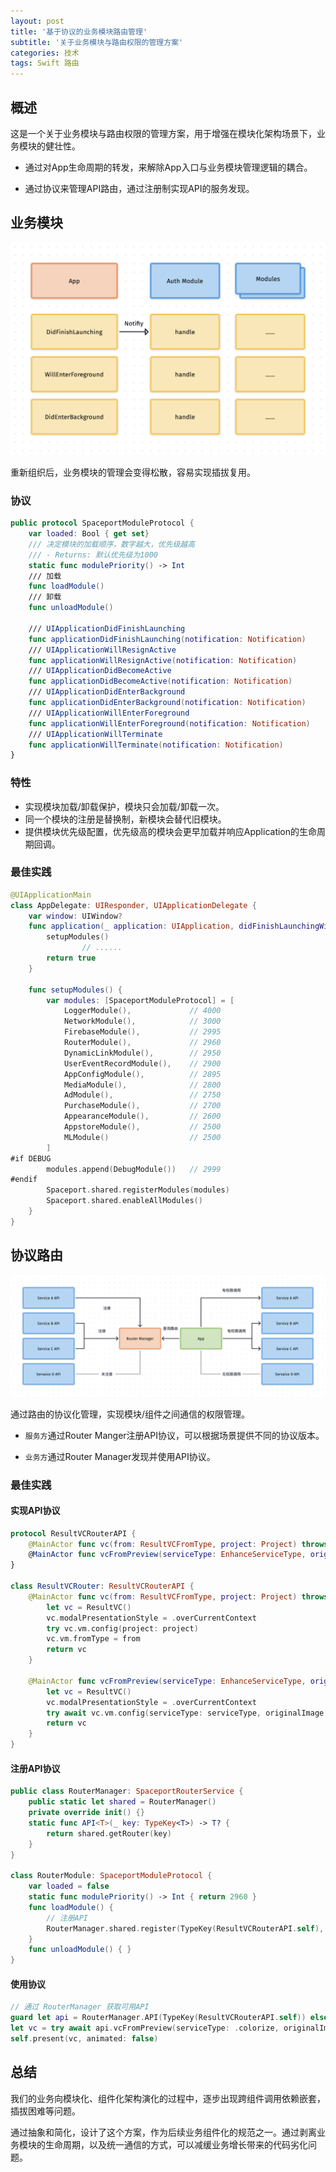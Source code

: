 ```yaml
---
layout: post
title: '基于协议的业务模块路由管理'
subtitle: '关于业务模块与路由权限的管理方案'
categories: 技术
tags: Swift 路由
---
```


## 概述

这是一个关于业务模块与路由权限的管理方案，用于增强在模块化架构场景下，业务模块的健壮性。

-   通过对App生命周期的转发，来解除App入口与业务模块管理逻辑的耦合。

-   通过协议来管理API路由，通过注册制实现API的服务发现。

## 业务模块

![业务模块注册](https://raw.githubusercontent.com/ginhoor/TuChuang/master/uPic/%E4%B8%9A%E5%8A%A1%E6%A8%A1%E5%9D%97%E6%B3%A8%E5%86%8C-202302101131001675999860.png)

重新组织后，业务模块的管理会变得松散，容易实现插拔复用。

### 协议

```swift
public protocol SpaceportModuleProtocol {
    var loaded: Bool { get set}
    /// 决定模块的加载顺序，数字越大，优先级越高
    /// - Returns: 默认优先级为1000
    static func modulePriority() -> Int
    /// 加载
    func loadModule()
    /// 卸载
    func unloadModule()

    /// UIApplicationDidFinishLaunching
    func applicationDidFinishLaunching(notification: Notification)
    /// UIApplicationWillResignActive
    func applicationWillResignActive(notification: Notification)
    /// UIApplicationDidBecomeActive
    func applicationDidBecomeActive(notification: Notification)
    /// UIApplicationDidEnterBackground
    func applicationDidEnterBackground(notification: Notification)
    /// UIApplicationWillEnterForeground
    func applicationWillEnterForeground(notification: Notification)
    /// UIApplicationWillTerminate
    func applicationWillTerminate(notification: Notification)
}
```

### 特性

*   实现模块加载/卸载保护，模块只会加载/卸载一次。
*   同一个模块的注册是替换制，新模块会替代旧模块。
*   提供模块优先级配置，优先级高的模块会更早加载并响应Application的生命周期回调。

### 最佳实践

```swift
@UIApplicationMain
class AppDelegate: UIResponder, UIApplicationDelegate {
    var window: UIWindow?
    func application(_ application: UIApplication, didFinishLaunchingWithOptions launchOptions: [UIApplication.LaunchOptionsKey: Any]?) -> Bool {
        setupModules()
				// ......
        return true
    }
  
    func setupModules() {
        var modules: [SpaceportModuleProtocol] = [
            LoggerModule(),             // 4000
            NetworkModule(),            // 3000
            FirebaseModule(),           // 2995
            RouterModule(),             // 2960
            DynamicLinkModule(),        // 2950
            UserEventRecordModule(),    // 2900
            AppConfigModule(),          // 2895
            MediaModule(),              // 2800
            AdModule(),                 // 2750
            PurchaseModule(),           // 2700
            AppearanceModule(),         // 2600
            AppstoreModule(),           // 2500
            MLModule()                  // 2500
        ]
#if DEBUG
        modules.append(DebugModule())   // 2999
#endif
        Spaceport.shared.registerModules(modules)
        Spaceport.shared.enableAllModules()
    }
}
```

## 协议路由

![协议路由](https://raw.githubusercontent.com/ginhoor/TuChuang/master/uPic/%E5%8D%8F%E8%AE%AE%E8%B7%AF%E7%94%B1-202302101147491676000869.png)

通过路由的协议化管理，实现模块/组件之间通信的权限管理。

-   `服务方`通过Router Manger注册API协议，可以根据场景提供不同的协议版本。

-   `业务方`通过Router Manager发现并使用API协议。

### 最佳实践

#### 实现API协议

```swift
protocol ResultVCRouterAPI {
    @MainActor func vc(from: ResultVCFromType, project: Project) throws -> ResultVC
    @MainActor func vcFromPreview(serviceType: EnhanceServiceType, originalImage: UIImage, enhancedImage: UIImage) async throws -> ResultVC
}

class ResultVCRouter: ResultVCRouterAPI {
    @MainActor func vc(from: ResultVCFromType, project: Project) throws -> ResultVC {
        let vc = ResultVC()
        vc.modalPresentationStyle = .overCurrentContext
        try vc.vm.config(project: project)
        vc.vm.fromType = from
        return vc
    }

    @MainActor func vcFromPreview(serviceType: EnhanceServiceType, originalImage: UIImage, enhancedImage: UIImage) async throws -> ResultVC {
        let vc = ResultVC()
        vc.modalPresentationStyle = .overCurrentContext
        try await vc.vm.config(serviceType: serviceType, originalImage: originalImage, enhancedImage: enhancedImage)
        return vc
    }
}
```

#### 注册API协议

```swift
public class RouterManager: SpaceportRouterService {
    public static let shared = RouterManager()
    private override init() {}
    static func API<T>(_ key: TypeKey<T>) -> T? {
        return shared.getRouter(key)
    }
}

class RouterModule: SpaceportModuleProtocol {
    var loaded = false
    static func modulePriority() -> Int { return 2960 }
    func loadModule() {
      	// 注册API
        RouterManager.shared.register(TypeKey(ResultVCRouterAPI.self), router: ResultVC())
    }
    func unloadModule() { }
}
```

#### 使用协议

```swift
// 通过 RouterManager 获取可用API
guard let api = RouterManager.API(TypeKey(ResultVCRouterAPI.self)) else { return }
let vc = try await api.vcFromPreview(serviceType: .colorize, originalImage: originalImage, enhancedImage: enhancedImage)
self.present(vc, animated: false)
```

## 总结

我们的业务向模块化、组件化架构演化的过程中，逐步出现跨组件调用依赖嵌套，插拔困难等问题。

通过抽象和简化，设计了这个方案，作为后续业务组件化的规范之一。通过剥离业务模块的生命周期，以及统一通信的方式，可以减缓业务增长带来的代码劣化问题。
